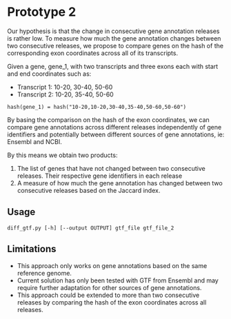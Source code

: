 # Prototype 2

Our hypothesis is that the change in consecutive gene annotation releases is rather low.
To measure how much the gene annotation changes between two consecutive releases, we propose to compare genes on the
hash of the corresponding exon coordinates across all of its transcripts.

Given a gene, gene_1, with two transcripts and three exons each with start and end coordinates such as: 
- Transcript 1: 10-20, 30-40, 50-60
- Transcript 2: 10-20, 35-40, 50-60

```
hash(gene_1) = hash("10-20,10-20,30-40,35-40,50-60,50-60")
```

By basing the comparison on the hash of the exon coordinates, we can compare gene annotations across different releases
independently of gene identifiers and potentially between different sources of gene annotations, ie: Ensembl and NCBI.

By this means we obtain two products:
1. The list of genes that have not changed between two consecutive releases. Their respective gene identifiers in each release
2. A measure of how much the gene annotation has changed between two consecutive releases based on the Jaccard index.


## Usage

```
diff_gtf.py [-h] [--output OUTPUT] gtf_file gtf_file_2
```


## Limitations

- This approach only works on gene annotations based on the same reference genome.
- Current solution has only been tested with GTF from Ensembl and may require further adaptation for other sources of gene annotations.
- This approach could be extended to more than two consecutive releases by comparing the hash of the exon coordinates across all releases.